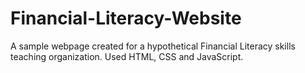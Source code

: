 # Financial-Literacy-Website

A sample webpage created for a hypothetical Financial Literacy skills teaching organization. Used HTML, CSS and JavaScript.

